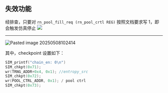 ## 失效功能

经排查，只要对 `rn_pool_fill_req (rn_pool_crtl REG)` 按照文档要求写 1，即会触发仿真停止
![](https://lincx-img.oss-cn-shanghai.aliyuncs.com/img/Pasted%20image%2020250508100737.png)

---

![Pasted image 20250508102414](https://lincx-img.oss-cn-shanghai.aliyuncs.com/img/Pasted%20image%2020250508102414.png)

其中，checkpoint 设置如下：

```C
SIM_printf("chain_en: 0\n")
SIM_chkpt(0x71);
wr(TRNG_ADDR+0x4, 0x1); //entropy_src
SIM_chkpt(0x72);
wr(POOL_CTRL_ADDR, 0x1); / pool ctrl
SIM_chkpt(0x73);
```
